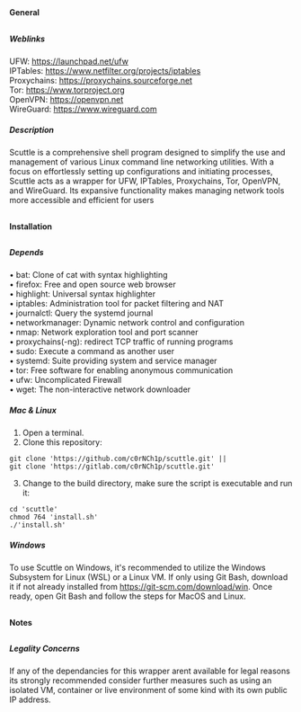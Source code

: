 ##  
#### General
## 
##### Weblinks
UFW: https://launchpad.net/ufw  
IPTables: https://www.netfilter.org/projects/iptables  
Proxychains: https://proxychains.sourceforge.net  
Tor: https://www.torproject.org  
OpenVPN: https://openvpn.net  
WireGuard: https://www.wireguard.com
##### Description
Scuttle is a comprehensive shell program designed to simplify the use and management of
various Linux command line networking utilities. With a focus on effortlessly setting
up configurations and initiating processes, Scuttle acts as a wrapper for UFW, IPTables,
Proxychains, Tor, OpenVPN, and WireGuard. Its expansive functionality makes managing
network tools more accessible and efficient for users
##
#### Installation
##
##### Depends
• bat: Clone of cat with syntax highlighting  
• firefox: Free and open source web browser  
• highlight: Universal syntax highlighter  
• iptables: Administration tool for packet filtering and NAT  
• journalctl: Query the systemd journal  
• networkmanager: Dynamic network control and configuration  
• nmap: Network exploration tool and port scanner  
• proxychains(-ng): redirect TCP traffic of running programs  
• sudo: Execute a command as another user  
• systemd: Suite providing system and service manager  
• tor: Free software for enabling anonymous communication  
• ufw: Uncomplicated Firewall  
• wget: The non-interactive network downloader
##### Mac & Linux
1. Open a terminal.
2. Clone this repository:
````shell
git clone 'https://github.com/c0rNCh1p/scuttle.git' ||
git clone 'https://gitlab.com/c0rNCh1p/scuttle.git'
````
3. Change to the build directory, make sure the script is executable and run it:
````shell
cd 'scuttle'
chmod 764 'install.sh'
./'install.sh'
````
##### Windows
To use Scuttle on Windows, it's recommended to utilize the Windows Subsystem for Linux 
(WSL) or a Linux VM. If only using Git Bash, download it if not already installed from 
https://git-scm.com/download/win. Once ready, open Git Bash and follow the steps for
MacOS and Linux.
##
#### Notes
##
##### Legality Concerns
If any of the dependancies for this wrapper arent available for legal reasons its
strongly recommended consider further measures such as using an isolated VM,
container or live environment of some kind with its own public IP address.
##
